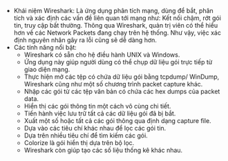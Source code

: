 - Khái niệm Wireshark: Là ứng dụng phân tích mạng, dùng để bắt, phân tích và xác định các vấn đề liên quan tới mạng như: Kết nối chậm, rớt gói tin, truy cập bất thường. Thông qua Wireshark, quản trị viên có thể hiểu hơn về các Network Packets đang chạy trên hệ thống. Như vậy, việc xác định nguyên nhân gây ra lỗi cũng sẽ dễ dàng hơn.
- Các tính năng nổi bật:
  + Wireshark có sẵn cho hệ điều hành UNIX và Windows.
  + Ứng dụng này giúp người dùng có thể chụp dữ liệu gói trực tiếp từ giao diện mạng.
  + Thực hiện mở các tệp có chứa dữ liệu gói bằng tcpdump/ WinDump, Wireshark cũng như một số chương trình packet capture khác.
  + Nhập các gói từ các tệp văn bản có chứa các hex dumps của packet data.
  + Hiển thị các gói thông tin một cách vô cùng chi tiết.
  + Tiến hành việc lưu trữ tất cả các dữ liệu gói đã bị bắt.
  + Xuất một số hoặc tất cả các gói thông qua định dạng capture file.
  + Dựa vào các tiêu chí khác nhau để lọc các gói tin.
  + Dựa trên nhiều tiêu chí để tìm kiếm các gói.
  + Colorize là gói hiển thị dựa trên bộ lọc.
  + Wireshark còn giúp tạo các số liệu thống kê khác nhau. 
